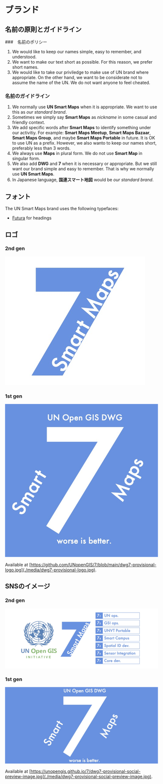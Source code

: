 # ブランド

## 名前の原則とガイドライン

###　名前のポリシー
1. We would like to keep our names simple, easy to remember, and understood. 
2. We want to make our text short as possible. For this reason, we prefer short names. 
3. We would like to take our priviledge to make use of UN brand where appropriate. On the other hand, we want to be considerate not to assume the name of the UN. We do not want anyone to feel cheated. 

### 名前のガイドライン
1. We normally use **UN Smart Maps** when it is appropriate. We want to use this as *our standard brand*. 
2. Sometimes we simply say **Smart Maps** as _nickname_ in some casual and friendly context. 
3. We add specific words after **Smart Maps** to identify something under our activitiy. For example: **Smart Maps Meetup**, **Smart Maps Bazaar**, **Smart Maps Group**, and maybe **Smart Maps Portable** in future. It is OK to use UN as a prefix. However, we also wanto to keep our names short, preferably less than 3 words. 
4. We always use **Maps** in plural form. We do not use **Smart Map** in singular form. 
5. We also add **DWG** and **7** when it is necessary or appropriate. But we still want our brand simple and easy to remember. That is why we normally use **UN Smart Maps**. 
6. In Japanese language, **国連スマート地図** would be *our standard brand*.

## フォント

The UN Smart Maps brand uses the following typefaces:
- [Futura](https://fonts.adobe.com/fonts/futura-pt) for headings


## ロゴ
### 2nd gen
![provisional logo 2](./media/dwg7-provisional-logo-2.jpg)

### 1st gen
![provisional logo](./media/dwg7-provisional-logo.jpg)

Available at [https://github.com/UNopenGIS/7/blob/main/dwg7-provisional-logo.jpg](./media/dwg7-provisional-logo.jpg).

## SNSのイメージ
### 2nd gen
![social preview image 2](./media/dwg7-provisional-social-preview-image-2.jpg)

### 1st gen
![social preview image](./media/dwg7-provisional-social-preview-image.jpg)

Available at [https://unopengis.github.io/7/dwg7-provisional-social-preview-image.jpg](./media/dwg7-provisional-social-preview-image.jpg).
